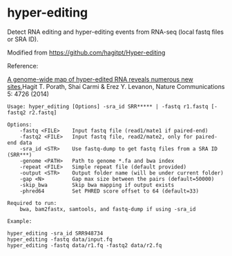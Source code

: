 # hyper-editing
Detect RNA editing and hyper-editing events from RNA-seq (local fastq files or SRA ID).

Modified from https://github.com/hagitpt/Hyper-editing

Reference:

[A genome-wide map of hyper-edited RNA reveals numerous new sites](https://www.nature.com/articles/ncomms5726),Hagit T. Porath, Shai Carmi & Erez Y. Levanon, Nature Communications 5: 4726 (2014) 

```
Usage: hyper_editing [Options] -sra_id SRR***** | -fastq r1.fastq [-fastq2 r2.fastq]

Options:
    -fastq <FILE>    Input fastq file (read1/mate1 if paired-end)
    -fastq2 <FILE>   Input fastq file, read2/mate2, only for paired-end data
    -sra_id <STR>    Use fastq-dump to get fastq files from a SRA ID (SRR***)
    -genome <PATH>   Path to genome *.fa and bwa index
    -repeat <FILE>   Simple repeat file (default provided)
    -output <STR>    Output folder name (will be under current folder)
    -gap <N>         Gap max size between the pairs (default=50000)
    -skip_bwa        Skip bwa mapping if output exists
    -phred64         Set PHRED score offset to 64 (default=33)

Required to run:
    bwa, bam2fastx, samtools, and fastq-dump if using -sra_id

Example:

hyper_editing -sra_id SRR948734
hyper_editing -fastq data/input.fq
hyper_editing -fastq data/r1.fq -fastq2 data/r2.fq
```
